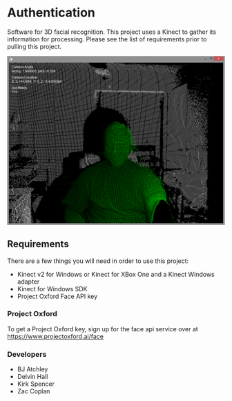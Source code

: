 # Authentication
Software for 3D facial recognition. This project uses a Kinect to gather its information for processing. Please see the list of requirements prior to pulling this project.

![3D Point Cloud](https://raw.githubusercontent.com/lkspencer/Authentication/master/Images/authentication.png)

## Requirements

There are a few things you will need in order to use this project:
- Kinect v2 for Windows or Kinect for XBox One and a Kinect Windows adapter
- Kinect for Windows SDK
- Project Oxford Face API key

### Project Oxford
To get a Project Oxford key, sign up for the face api service over at https://www.projectoxford.ai/face

### Developers
- BJ Atchley
- Delvin Hall
- Kirk Spencer
- Zac Coplan
